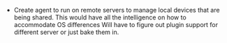 
* Create agent to run on remote servers to manage local devices that are being shared.
    This would have all the intelligence on how to accommodate OS differences
    Will have to figure out plugin support for different server or just bake them in.
    
